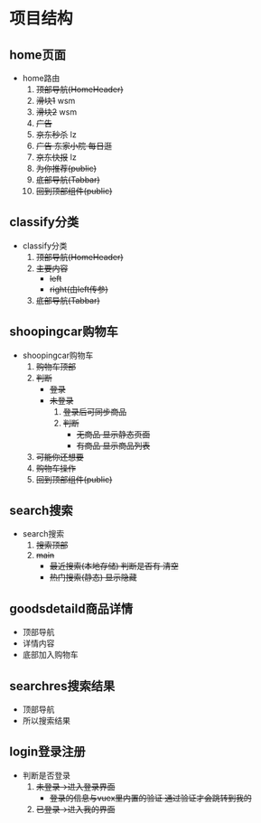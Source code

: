 # 项目结构

## home页面

* home路由
    1. ~~顶部导航(HomeHeader)~~
    2. ~~滑块1~~   wsm
    3. ~~滑块2~~    wsm
    4. ~~广告~~
    5. ~~京东秒杀~~  lz
    6. ~~广告 东家小院 每日逛~~
    7. ~~京东快报~~   lz
    8. ~~为你推荐(public)~~   
    9. ~~底部导航(Tabbar)~~
    10. ~~回到顶部组件(public)~~ 

## classify分类

* classify分类
    1. ~~顶部导航(HomeHeader)~~
    2. ~~主要内容~~
        * ~~left~~
        * ~~right(由left传参)~~
    3. ~~底部导航(Tabbar)~~

## shoopingcar购物车

* shoopingcar购物车
    1. ~~购物车顶部~~
    2. ~~判断~~
        * ~~登录~~
        * ~~未登录~~
            1. ~~登录后可同步商品~~
            2. ~~判断~~
                * ~~无商品 显示静态页面~~
                * ~~有商品 显示商品列表~~
    3. ~~可能你还想要~~
    4. ~~购物车操作~~
    5. ~~回到顶部组件(public)~~

## search搜索

* search搜索
    1. ~~搜索顶部~~
    2. ~~main~~
        * ~~最近搜索(本地存储) 判断是否有 清空~~
        * ~~热门搜索(静态) 显示隐藏~~
    
## goodsdetaild商品详情

* 顶部导航
* 详情内容
* 底部加入购物车

## searchres搜索结果
* 顶部导航
* 所以搜索结果

## login登录注册

* 判断是否登录
    1. ~~未登录->进入登录界面~~
        * ~~登录的信息与vuex里内置的验证 通过验证才会跳转到我的~~
    2. ~~已登录->进入我的界面~~